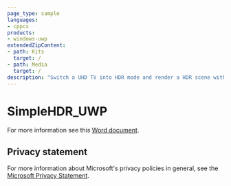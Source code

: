 ```yaml
---
page_type: sample
languages:
- cppcx
products:
- windows-uwp
extendedZipContent:
- path: Kits
  target: /
- path: Media
  target: /
description: "Switch a UHD TV into HDR mode and render a HDR scene with values higher than 1.0f, which will be displayed as brighter than white on a UHD TV using DirectX 11 in a Universal Windows Platform (UWP) app."
---
```


# SimpleHDR_UWP

For more information see this [Word document](https://github.com/microsoft/Xbox-ATG-Samples/blob/master/UWPSamples/Graphics/SimpleHDR_UWP/Readme.docx).

## Privacy statement

For more information about Microsoft's privacy policies in general, see the [Microsoft Privacy Statement](https://privacy.microsoft.com/privacystatement/).
